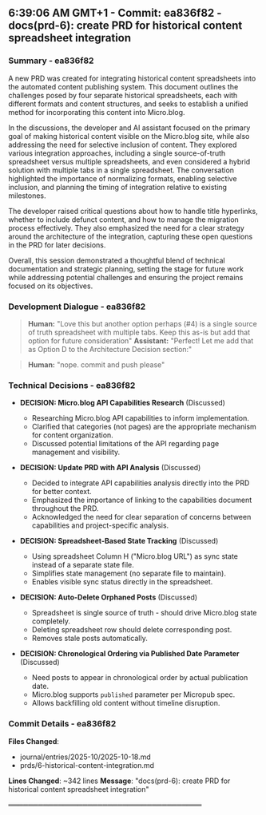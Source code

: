 

## 6:39:06 AM GMT+1 - Commit: ea836f82 - docs(prd-6): create PRD for historical content spreadsheet integration

### Summary - ea836f82

A new PRD was created for integrating historical content spreadsheets into the automated content publishing system. This document outlines the challenges posed by four separate historical spreadsheets, each with different formats and content structures, and seeks to establish a unified method for incorporating this content into Micro.blog.

In the discussions, the developer and AI assistant focused on the primary goal of making historical content visible on the Micro.blog site, while also addressing the need for selective inclusion of content. They explored various integration approaches, including a single source-of-truth spreadsheet versus multiple spreadsheets, and even considered a hybrid solution with multiple tabs in a single spreadsheet. The conversation highlighted the importance of normalizing formats, enabling selective inclusion, and planning the timing of integration relative to existing milestones.

The developer raised critical questions about how to handle title hyperlinks, whether to include defunct content, and how to manage the migration process effectively. They also emphasized the need for a clear strategy around the architecture of the integration, capturing these open questions in the PRD for later decisions.

Overall, this session demonstrated a thoughtful blend of technical documentation and strategic planning, setting the stage for future work while addressing potential challenges and ensuring the project remains focused on its objectives.

### Development Dialogue - ea836f82

> **Human:** "Love this but another option perhaps (#4) is a single source of truth spreadsheet with multiple tabs. Keep this as-is but add that option for future consideration"
> **Assistant:** "Perfect! Let me add that as Option D to the Architecture Decision section:"

> **Human:** "nope. commit and push please"

### Technical Decisions - ea836f82

- **DECISION: Micro.blog API Capabilities Research** (Discussed)
  - Researching Micro.blog API capabilities to inform implementation.
  - Clarified that categories (not pages) are the appropriate mechanism for content organization.
  - Discussed potential limitations of the API regarding page management and visibility.

- **DECISION: Update PRD with API Analysis** (Discussed)
  - Decided to integrate API capabilities analysis directly into the PRD for better context.
  - Emphasized the importance of linking to the capabilities document throughout the PRD.
  - Acknowledged the need for clear separation of concerns between capabilities and project-specific analysis.

- **DECISION: Spreadsheet-Based State Tracking** (Discussed)
  - Using spreadsheet Column H ("Micro.blog URL") as sync state instead of a separate state file.
  - Simplifies state management (no separate file to maintain).
  - Enables visible sync status directly in the spreadsheet.

- **DECISION: Auto-Delete Orphaned Posts** (Discussed)
  - Spreadsheet is single source of truth - should drive Micro.blog state completely.
  - Deleting spreadsheet row should delete corresponding post.
  - Removes stale posts automatically.

- **DECISION: Chronological Ordering via Published Date Parameter** (Discussed)
  - Need posts to appear in chronological order by actual publication date.
  - Micro.blog supports `published` parameter per Micropub spec.
  - Allows backfilling old content without timeline disruption.

### Commit Details - ea836f82

**Files Changed**:
- journal/entries/2025-10/2025-10-18.md
- prds/6-historical-content-integration.md

**Lines Changed**: ~342 lines
**Message**: "docs(prd-6): create PRD for historical content spreadsheet integration"

═══════════════════════════════════════

